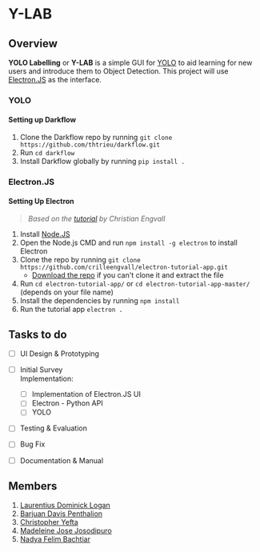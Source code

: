 # Y-LAB

## Overview
**YOLO Labelling** or **Y-LAB** is a simple GUI for [YOLO](https://pjreddie.com/darknet/yolo/) to aid learning for new users and introduce them to Object Detection. This project will use [Electron.JS](https://electronjs.org/) as the interface.

### YOLO
#### Setting up Darkflow
1. Clone the Darkflow repo by running `git clone https://github.com/thtrieu/darkflow.git`
2. Run `cd darkflow`
3. Install Darkflow globally by running `pip install .`

### Electron.JS
#### Setting Up Electron
>*Based on the [tutorial](https://www.christianengvall.se/install-electron-tutorial-app/) by Christian Engvall*
1. Install [Node.JS](https://nodejs.org/en/)
2. Open the Node.js CMD and run `npm install -g electron` to install Electron
3. Clone the repo by running `git clone https://github.com/crilleengvall/electron-tutorial-app.git`
   - [Download the repo](https://github.com/crilleengvall/electron-tutorial-app/archive/master.zip) if you can't clone it and extract the file
4. Run `cd electron-tutorial-app/` or `cd electron-tutorial-app-master/` (depends on your file name)
5. Install the dependencies by running `npm install`
6. Run the tutorial app `electron .`


## Tasks to do
- [ ] UI Design & Prototyping
- [ ] Initial Survey<br>
Implementation:
  - [ ] Implementation of Electron.JS UI
  - [ ] Electron - Python API
  - [ ] YOLO
- [ ] Testing & Evaluation
- [ ] Bug Fix
- [ ] Documentation & Manual


## Members
1. [Laurentius Dominick Logan](https://github.com/Log-baseE)
2. [Barjuan Davis Penthalion](https://github.com/cokpsz)
3. [Christopher Yefta](https://github.com/ChrisYef)
4. [Madeleine Jose Josodipuro](https://github.com/haysacks)
5. [Nadya Felim Bachtiar](https://github.com/Ao-Re)
